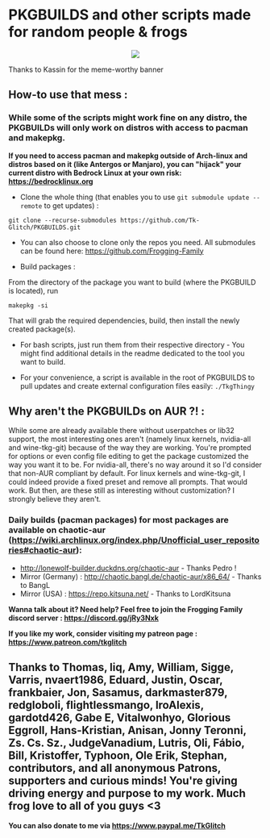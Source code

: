 # PKGBUILDS and other scripts made for random people & frogs

<p align="center">
  <img src="https://cdn.discordapp.com/attachments/472158720399245323/501778941913202708/tkgfrogu.png">
</p>
Thanks to Kassin for the meme-worthy banner

## How-to use that mess :

### While some of the scripts might work fine on any distro, the PKGBUILDs will only work on distros with access to pacman and makepkg.
**If you need to access pacman and makepkg outside of Arch-linux and distros based on it (like Antergos or Manjaro), you can "hijack" your current distro with Bedrock Linux at your own risk: https://bedrocklinux.org**  

 * Clone the whole thing (that enables you to use `git submodule update --remote` to get updates) :
```
git clone --recurse-submodules https://github.com/Tk-Glitch/PKGBUILDS.git
```

 * You can also choose to clone only the repos you need. All submodules can be found here: https://github.com/Frogging-Family

 * Build packages :

From the directory of the package you want to build (where the PKGBUILD is located), run
```
makepkg -si
```
That will grab the required dependencies, build, then install the newly created package(s).


 * For bash scripts, just run them from their respective directory - You might find additional details in the readme dedicated to the tool you want to build.

 * For your convenience, a script is available in the root of PKGBUILDS to pull updates and create external configuration files easily: `./TkgThingy`


## Why aren't the PKGBUILDs on AUR ?! :

While some are already available there without userpatches or lib32 support, the most interesting ones aren't (namely linux kernels, nvidia-all and wine-tkg-git) because of the way they are working. You're prompted for options or even config file editing to get the package customized the way you want it to be. For nvidia-all, there's no way around it so I'd consider that non-AUR compliant by default. For linux kernels and wine-tkg-git, I could indeed provide a fixed preset and remove all prompts. That would work. But then, are these still as interesting without customization? I strongly believe they aren't.


### Daily builds (pacman packages) for most packages are available on chaotic-aur (https://wiki.archlinux.org/index.php/Unofficial_user_repositories#chaotic-aur):
- http://lonewolf-builder.duckdns.org/chaotic-aur - Thanks Pedro !
- Mirror (Germany) : http://chaotic.bangl.de/chaotic-aur/x86_64/ - Thanks to BangL
- Mirror (USA) : https://repo.kitsuna.net/ - Thanks to LordKitsuna

**Wanna talk about it? Need help? Feel free to join the Frogging Family discord server : https://discord.gg/jRy3Nxk**

**If you like my work, consider visiting my patreon page : https://www.patreon.com/tkglitch**

## Thanks to Thomas, liq, Amy, William, Sigge, Varris, nvaert1986, Eduard, Justin, Oscar, frankbaier, Jon, Sasamus, darkmaster879, redgloboli, flightlessmango, IroAlexis, gardotd426, Gabe E, Vitalwonhyo, Glorious Eggroll, Hans-Kristian, Anisan, Jonny Teronni, Zs. Cs. Sz., JudgeVanadium, Lutris, Oli, Fábio, Bill, Kristoffer, Typhoon, Ole Erik, Stephan, contributors, and all anonymous Patrons, supporters and curious minds! You're giving driving energy and purpose to my work. Much frog love to all of you guys <3


**You can also donate to me via https://www.paypal.me/TkGlitch**
